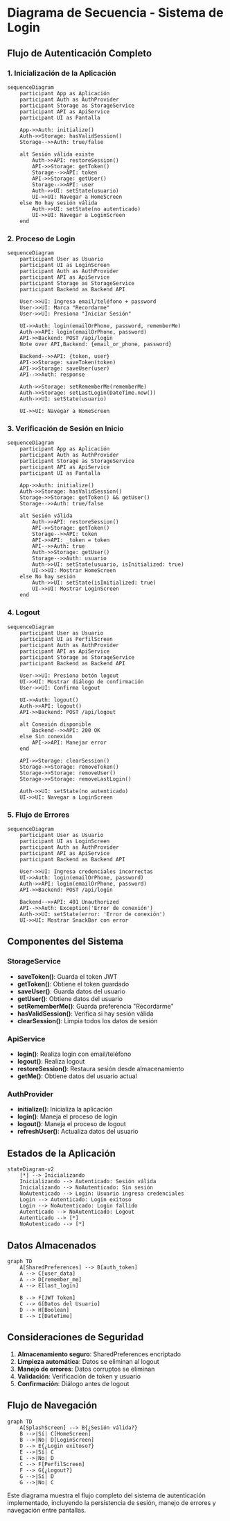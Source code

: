 # Diagrama de Secuencia - Sistema de Login

## Flujo de Autenticación Completo

### 1. Inicialización de la Aplicación

```mermaid
sequenceDiagram
    participant App as Aplicación
    participant Auth as AuthProvider
    participant Storage as StorageService
    participant API as ApiService
    participant UI as Pantalla

    App->>Auth: initialize()
    Auth->>Storage: hasValidSession()
    Storage-->>Auth: true/false
    
    alt Sesión válida existe
        Auth->>API: restoreSession()
        API->>Storage: getToken()
        Storage-->>API: token
        API->>Storage: getUser()
        Storage-->>API: user
        Auth->>UI: setState(usuario)
        UI->>UI: Navegar a HomeScreen
    else No hay sesión válida
        Auth->>UI: setState(no autenticado)
        UI->>UI: Navegar a LoginScreen
    end
```

### 2. Proceso de Login

```mermaid
sequenceDiagram
    participant User as Usuario
    participant UI as LoginScreen
    participant Auth as AuthProvider
    participant API as ApiService
    participant Storage as StorageService
    participant Backend as Backend API

    User->>UI: Ingresa email/teléfono + password
    User->>UI: Marca "Recordarme"
    User->>UI: Presiona "Iniciar Sesión"
    
    UI->>Auth: login(emailOrPhone, password, rememberMe)
    Auth->>API: login(emailOrPhone, password)
    API->>Backend: POST /api/login
    Note over API,Backend: {email_or_phone, password}
    
    Backend-->>API: {token, user}
    API->>Storage: saveToken(token)
    API->>Storage: saveUser(user)
    API-->>Auth: response
    
    Auth->>Storage: setRememberMe(rememberMe)
    Auth->>Storage: setLastLogin(DateTime.now())
    Auth->>UI: setState(usuario)
    
    UI->>UI: Navegar a HomeScreen
```

### 3. Verificación de Sesión en Inicio

```mermaid
sequenceDiagram
    participant App as Aplicación
    participant Auth as AuthProvider
    participant Storage as StorageService
    participant API as ApiService
    participant UI as Pantalla

    App->>Auth: initialize()
    Auth->>Storage: hasValidSession()
    Storage->>Storage: getToken() && getUser()
    Storage-->>Auth: true/false
    
    alt Sesión válida
        Auth->>API: restoreSession()
        API->>Storage: getToken()
        Storage-->>API: token
        API->>API: _token = token
        API-->>Auth: true
        Auth->>Storage: getUser()
        Storage-->>Auth: usuario
        Auth->>UI: setState(usuario, isInitialized: true)
        UI->>UI: Mostrar HomeScreen
    else No hay sesión
        Auth->>UI: setState(isInitialized: true)
        UI->>UI: Mostrar LoginScreen
    end
```

### 4. Logout

```mermaid
sequenceDiagram
    participant User as Usuario
    participant UI as PerfilScreen
    participant Auth as AuthProvider
    participant API as ApiService
    participant Storage as StorageService
    participant Backend as Backend API

    User->>UI: Presiona botón logout
    UI->>UI: Mostrar diálogo de confirmación
    User->>UI: Confirma logout
    
    UI->>Auth: logout()
    Auth->>API: logout()
    API->>Backend: POST /api/logout
    
    alt Conexión disponible
        Backend-->>API: 200 OK
    else Sin conexión
        API->>API: Manejar error
    end
    
    API->>Storage: clearSession()
    Storage->>Storage: removeToken()
    Storage->>Storage: removeUser()
    Storage->>Storage: removeLastLogin()
    
    Auth->>UI: setState(no autenticado)
    UI->>UI: Navegar a LoginScreen
```

### 5. Flujo de Errores

```mermaid
sequenceDiagram
    participant User as Usuario
    participant UI as LoginScreen
    participant Auth as AuthProvider
    participant API as ApiService
    participant Backend as Backend API

    User->>UI: Ingresa credenciales incorrectas
    UI->>Auth: login(emailOrPhone, password)
    Auth->>API: login(emailOrPhone, password)
    API->>Backend: POST /api/login
    
    Backend-->>API: 401 Unauthorized
    API-->>Auth: Exception('Error de conexión')
    Auth->>UI: setState(error: 'Error de conexión')
    UI->>UI: Mostrar SnackBar con error
```

## Componentes del Sistema

### StorageService
- **saveToken()**: Guarda el token JWT
- **getToken()**: Obtiene el token guardado
- **saveUser()**: Guarda datos del usuario
- **getUser()**: Obtiene datos del usuario
- **setRememberMe()**: Guarda preferencia "Recordarme"
- **hasValidSession()**: Verifica si hay sesión válida
- **clearSession()**: Limpia todos los datos de sesión

### ApiService
- **login()**: Realiza login con email/teléfono
- **logout()**: Realiza logout
- **restoreSession()**: Restaura sesión desde almacenamiento
- **getMe()**: Obtiene datos del usuario actual

### AuthProvider
- **initialize()**: Inicializa la aplicación
- **login()**: Maneja el proceso de login
- **logout()**: Maneja el proceso de logout
- **refreshUser()**: Actualiza datos del usuario

## Estados de la Aplicación

```mermaid
stateDiagram-v2
    [*] --> Inicializando
    Inicializando --> Autenticado: Sesión válida
    Inicializando --> NoAutenticado: Sin sesión
    NoAutenticado --> Login: Usuario ingresa credenciales
    Login --> Autenticado: Login exitoso
    Login --> NoAutenticado: Login fallido
    Autenticado --> NoAutenticado: Logout
    Autenticado --> [*]
    NoAutenticado --> [*]
```

## Datos Almacenados

```mermaid
graph TD
    A[SharedPreferences] --> B[auth_token]
    A --> C[user_data]
    A --> D[remember_me]
    A --> E[last_login]
    
    B --> F[JWT Token]
    C --> G[Datos del Usuario]
    D --> H[Boolean]
    E --> I[DateTime]
```

## Consideraciones de Seguridad

1. **Almacenamiento seguro**: SharedPreferences encriptado
2. **Limpieza automática**: Datos se eliminan al logout
3. **Manejo de errores**: Datos corruptos se eliminan
4. **Validación**: Verificación de token y usuario
5. **Confirmación**: Diálogo antes de logout

## Flujo de Navegación

```mermaid
graph TD
    A[SplashScreen] --> B{¿Sesión válida?}
    B -->|Sí| C[HomeScreen]
    B -->|No| D[LoginScreen]
    D --> E{¿Login exitoso?}
    E -->|Sí| C
    E -->|No| D
    C --> F[PerfilScreen]
    F --> G{¿Logout?}
    G -->|Sí| D
    G -->|No| C
```

Este diagrama muestra el flujo completo del sistema de autenticación implementado, incluyendo la persistencia de sesión, manejo de errores y navegación entre pantallas. 